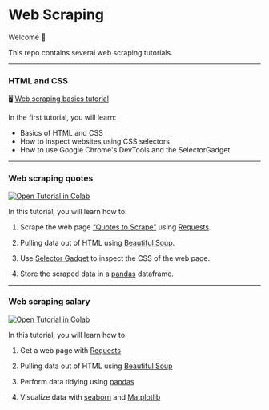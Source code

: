 # Web Scraping
 
Welcome :wave: 
 
This repo contains several web scraping tutorials.

---

### HTML and CSS


🖥 [Web scraping basics tutorial](https://kirenz.github.io/codelabs/codelabs/webscraping/#0)

In the first tutorial, you will learn:

- Basics of HTML and CSS 
- How to inspect websites using CSS selectors
- How to use Google Chrome's DevTools and the SelectorGadget


---


### Web scraping quotes

[![Open Tutorial in Colab](https://colab.research.google.com/assets/colab-badge.svg)](https://colab.research.google.com/github/kirenz/web-scraping/blob/main/quotes/web-scraping-quotes.ipynb)

In this tutorial, you will learn how to:

1. Scrape the web page [“Quotes to Scrape”](https://quotes.toscrape.com/) using [Requests](https://docs.python-requests.org/en/latest/). 

1. Pulling data out of HTML using [Beautiful Soup](https://www.crummy.com/software/BeautifulSoup/bs4/doc/).

1. Use [Selector Gadget](https://chrome.google.com/webstore/detail/selectorgadget/mhjhnkcfbdhnjickkkdbjoemdmbfginb) to inspect the CSS of the web page.

1. Store the scraped data in a [pandas](https://pandas.pydata.org/) dataframe.


---

### Web scraping salary

[![Open Tutorial in Colab](https://colab.research.google.com/assets/colab-badge.svg)](https://colab.research.google.com/github/kirenz/web-scraping/blob/main/salary/web-scraping-salary.ipynb)

In this tutorial, you will learn how to:

1. Get a web page with [Requests](https://docs.python-requests.org/en/latest/) 


1. Pulling data out of HTML using  [Beautiful Soup](https://www.crummy.com/software/BeautifulSoup/bs4/doc/)


1. Perform data tidying using [pandas](https://pandas.pydata.org/)


1. Visualize data with [seaborn](https://seaborn.pydata.org/) and [Matplotlib](https://matplotlib.org/)
